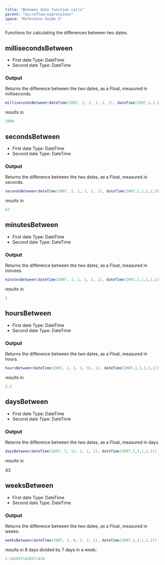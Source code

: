 ```yaml
---
title: "Between date function calls"
parent: "microflow-expressions"
space: "Reference Guide 5"
---
```



Functions for calculating the differences between two dates.

## millisecondsBetween

*   First date
    Type: DateTime
*   Second date
    Type: DateTime

### Output

Returns the difference between the two dates, as a Float, measured in milliseconds.

```java
millisecondsBetween(dateTime(2007, 1, 1, 1, 1, 1), dateTime(2007,1,1,1,1,3))

```

results in

```java
2000

```

## secondsBetween

*   First date
    Type: DateTime
*   Second date
    Type: DateTime

### Output

Returns the difference between the two dates, as a Float, measured in seconds.

```java
secondsBetween(dateTime(2007, 1, 1, 1, 1, 1), dateTime(2007,1,1,1,2,3))

```

results in

```java
62

```

## minutesBetween

*   First date
    Type: DateTime
*   Second date
    Type: DateTime

### Output

Returns the difference between the two dates, as a Float, measured in minutes.

```java
minutesBetween(dateTime(2007, 1, 1, 1, 2, 1), dateTime(2007,1,1,1,1,1))

```

results in

```java
1

```

## hoursBetween

*   First date
    Type: DateTime
*   Second date
    Type: DateTime

### Output

Returns the difference between the two dates, as a Float, measured in hours.

```java
hoursBetween(dateTime(2007, 1, 1, 3, 31, 1), dateTime(2007,1,1,1,1,1))

```

results in

```java
2.5

```

## daysBetween

*   First date
    Type: DateTime
*   Second date
    Type: DateTime

### Output

Returns the difference between the two dates, as a Float, measured in days.

```java
daysBetween(dateTime(2007, 2, 13, 1, 1, 1), dateTime(2007,1,1,1,1,1))

```

results in

43

## weeksBetween

*   First date
    Type: DateTime
*   Second date
    Type: DateTime

### Output

Returns the difference between the two dates, as a Float, measured in weeks.

```java
weeksBetween(dateTime(2007, 1, 9, 1, 1, 1), dateTime(2007,1,1,1,1,1))

```

results in 8 days divided by 7 days in a week:

```java
1.1428571428571428

```
